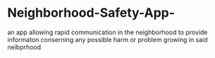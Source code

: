 # Neighborhood-Safety-App-
an app allowing rapid communication in the neighborhood to provide informaton conserning any possible harm or problem growing in said neibprhood 
